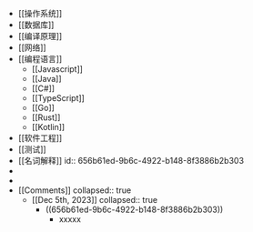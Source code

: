 - [[操作系统]]
- [[数据库]]
- [[编译原理]]
- [[网络]]
- [[编程语言]]
	- [[Javascript]]
	- [[Java]]
	- [[C#]]
	- [[TypeScript]]
	- [[Go]]
	- [[Rust]]
	- [[Kotlin]]
- [[软件工程]]
- [[测试]]
- [[名词解释]]
  id:: 656b61ed-9b6c-4922-b148-8f3886b2b303
-
-
- [[Comments]]
  collapsed:: true
	- [[Dec 5th, 2023]]
	  collapsed:: true
		- ((656b61ed-9b6c-4922-b148-8f3886b2b303))
			- xxxxx